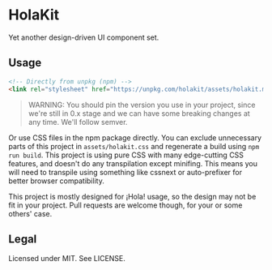 # HolaKit

Yet another design-driven UI component set.

## Usage

```html
<!-- Directly from unpkg (npm) -->
<link rel="stylesheet" href="https://unpkg.com/holakit/assets/holakit.min.css">
```

> WARNING: You should pin the version you use in your project, since we're still in 0.x stage and we can have some breaking changes at any time. We'll follow semver.

Or use CSS files in the npm package directly. You can exclude unnecessary parts of this project in `assets/holakit.css` and regenerate a build using `npm run build`. This project is using pure CSS with many edge-cutting CSS features, and doesn't do any transpilation except minifing. This means you will need to transpile using something like cssnext or auto-prefixer for better browser compatibility.

This project is mostly designed for ¡Hola! usage, so the design may not be fit in your project. Pull requests are welcome though, for your or some others' case.

## Legal

Licensed under MIT. See LICENSE.